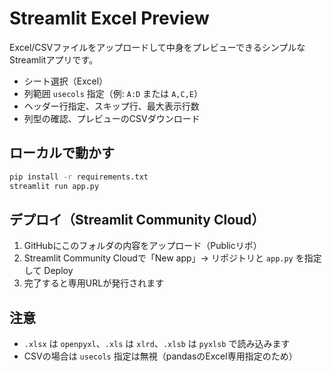 # Streamlit Excel Preview

Excel/CSVファイルをアップロードして中身をプレビューできるシンプルなStreamlitアプリです。
- シート選択（Excel）
- 列範囲 `usecols` 指定（例: `A:D` または `A,C,E`）
- ヘッダー行指定、スキップ行、最大表示行数
- 列型の確認、プレビューのCSVダウンロード

## ローカルで動かす
```bash
pip install -r requirements.txt
streamlit run app.py
```

## デプロイ（Streamlit Community Cloud）
1. GitHubにこのフォルダの内容をアップロード（Publicリポ）
2. Streamlit Community Cloudで「New app」→ リポジトリと `app.py` を指定して Deploy
3. 完了すると専用URLが発行されます

## 注意
- `.xlsx` は `openpyxl`、`.xls` は `xlrd`、`.xlsb` は `pyxlsb` で読み込みます
- CSVの場合は `usecols` 指定は無視（pandasのExcel専用指定のため）
